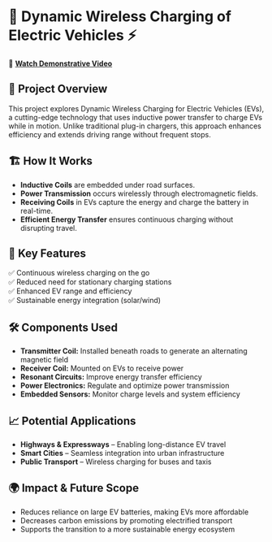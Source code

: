 # 🚗 Dynamic Wireless Charging of Electric Vehicles ⚡

🎥 **[Watch Demonstrative Video](https://drive.google.com/file/d/1jiZOiu51J2EZuG3WZIXTAUT8fzhyA_i4/view?usp=sharing)**

## 📌 Project Overview

This project explores Dynamic Wireless Charging for Electric Vehicles (EVs), a cutting-edge technology that uses inductive power transfer to charge EVs while in motion. Unlike traditional plug-in chargers, this approach enhances efficiency and extends driving range without frequent stops.

## 🏗️ How It Works

- **Inductive Coils** are embedded under road surfaces.
- **Power Transmission** occurs wirelessly through electromagnetic fields.
- **Receiving Coils** in EVs capture the energy and charge the battery in real-time.
- **Efficient Energy Transfer** ensures continuous charging without disrupting travel.

## 🎯 Key Features

✅ Continuous wireless charging on the go\
✅ Reduced need for stationary charging stations\
✅ Enhanced EV range and efficiency\
✅ Sustainable energy integration (solar/wind)

## 🛠️ Components Used

- **Transmitter Coil:** Installed beneath roads to generate an alternating magnetic field
- **Receiver Coil:** Mounted on EVs to receive power
- **Resonant Circuits:** Improve energy transfer efficiency
- **Power Electronics:** Regulate and optimize power transmission
- **Embedded Sensors:** Monitor charge levels and system efficiency

## 📈 Potential Applications

- **Highways & Expressways** – Enabling long-distance EV travel
- **Smart Cities** – Seamless integration into urban infrastructure
- **Public Transport** – Wireless charging for buses and taxis

## 🌍 Impact & Future Scope

- Reduces reliance on large EV batteries, making EVs more affordable
- Decreases carbon emissions by promoting electrified transport
- Supports the transition to a more sustainable energy ecosystem
